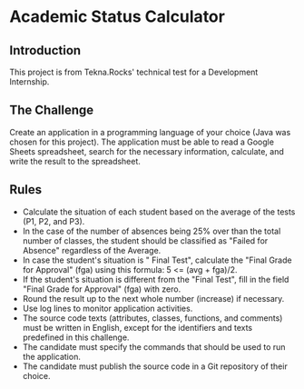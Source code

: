 # Academic Status Calculator

## Introduction
This project is from Tekna.Rocks' technical test for a Development Internship. 

## The Challenge
Create an application in a programming language of your choice (Java was chosen for this project). The application must be able to read a Google Sheets spreadsheet, search for the necessary information, calculate, and write the result to the spreadsheet.

## Rules
- Calculate the situation of each student based on the average of the tests (P1, P2, and P3).
- In the case of the number of absences being 25% over than the total number of classes, the student should be classified as "Failed for Absence" regardless of the Average.
- In case the student's situation is " Final Test", calculate the "Final Grade for Approval" (fga) using this formula: 5 <= (avg + fga)/2.
- If the student's situation is different from the "Final Test", fill in the field "Final Grade for Approval" (fga) with zero.
- Round the result up to the next whole number (increase) if necessary.
- Use log lines to monitor application activities.
- The source code texts (attributes, classes, functions, and comments) must be written in English, except for the identifiers and texts predefined in this challenge.
- The candidate must specify the commands that should be used to run the application.
- The candidate must publish the source code in a Git repository of their choice.